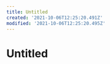 ```yaml
---
title: Untitled
created: '2021-10-06T12:25:20.491Z'
modified: '2021-10-06T12:25:20.495Z'
---
```


# Untitled
